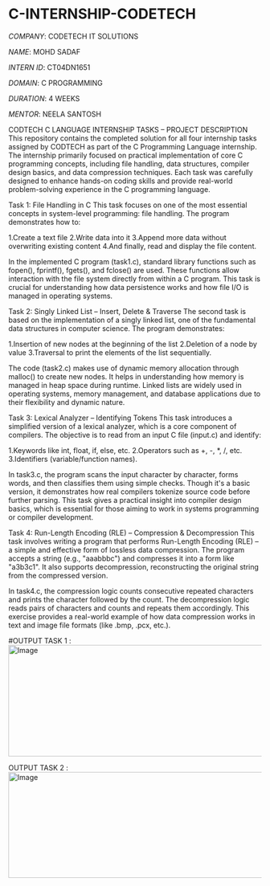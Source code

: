 # C-INTERNSHIP-CODETECH

*COMPANY*: CODETECH IT SOLUTIONS

*NAME*: MOHD SADAF

*INTERN ID*: CT04DN1651

*DOMAIN*: C PROGRAMMING

*DURATION*: 4 WEEKS

*MENTOR*: NEELA SANTOSH

CODTECH C LANGUAGE INTERNSHIP TASKS – PROJECT DESCRIPTION
This repository contains the completed solution for all four internship tasks assigned by CODTECH as part of the C Programming Language internship. The internship primarily focused on practical implementation of core C programming concepts, including file handling, data structures, compiler design basics, and data compression techniques. Each task was carefully designed to enhance hands-on coding skills and provide real-world problem-solving experience in the C programming language.

Task 1: File Handling in C
This task focuses on one of the most essential concepts in system-level programming: file handling. The program demonstrates how to:

1.Create a text file
2.Write data into it
3.Append more data without overwriting existing content
4.And finally, read and display the file content.

In the implemented C program (task1.c), standard library functions such as fopen(), fprintf(), fgets(), and fclose() are used. These functions allow interaction with the file system directly from within a C program. This task is crucial for understanding how data persistence works and how file I/O is managed in operating systems.

 Task 2: Singly Linked List – Insert, Delete & Traverse
The second task is based on the implementation of a singly linked list, one of the fundamental data structures in computer science. The program demonstrates:

1.Insertion of new nodes at the beginning of the list
2.Deletion of a node by value
3.Traversal to print the elements of the list sequentially.

The code (task2.c) makes use of dynamic memory allocation through malloc() to create new nodes. It helps in understanding how memory is managed in heap space during runtime. Linked lists are widely used in operating systems, memory management, and database applications due to their flexibility and dynamic nature.

Task 3: Lexical Analyzer – Identifying Tokens
This task introduces a simplified version of a lexical analyzer, which is a core component of compilers. The objective is to read from an input C file (input.c) and identify:

1.Keywords like int, float, if, else, etc.
2.Operators such as +, -, *, /, etc.
3.Identifiers (variable/function names).

In task3.c, the program scans the input character by character, forms words, and then classifies them using simple checks. Though it's a basic version, it demonstrates how real compilers tokenize source code before further parsing. This task gives a practical insight into compiler design basics, which is essential for those aiming to work in systems programming or compiler development.

 Task 4: Run-Length Encoding (RLE) – Compression & Decompression
This task involves writing a program that performs Run-Length Encoding (RLE) – a simple and effective form of lossless data compression. The program accepts a string (e.g., "aaabbbc") and compresses it into a form like "a3b3c1". It also supports decompression, reconstructing the original string from the compressed version.

In task4.c, the compression logic counts consecutive repeated characters and prints the character followed by the count. The decompression logic reads pairs of characters and counts and repeats them accordingly. This exercise provides a real-world example of how data compression works in text and image file formats (like .bmp, .pcx, etc.).

#OUTPUT TASK 1 :
<img width="686" height="222" alt="Image" src="https://github.com/user-attachments/assets/31df20c5-be10-40e3-8fae-906665d37151" />

OUTPUT TASK 2 :
<img width="524" height="211" alt="Image" src="https://github.com/user-attachments/assets/89596ec6-1d65-46e9-95d7-ed56e497d4d1" />
